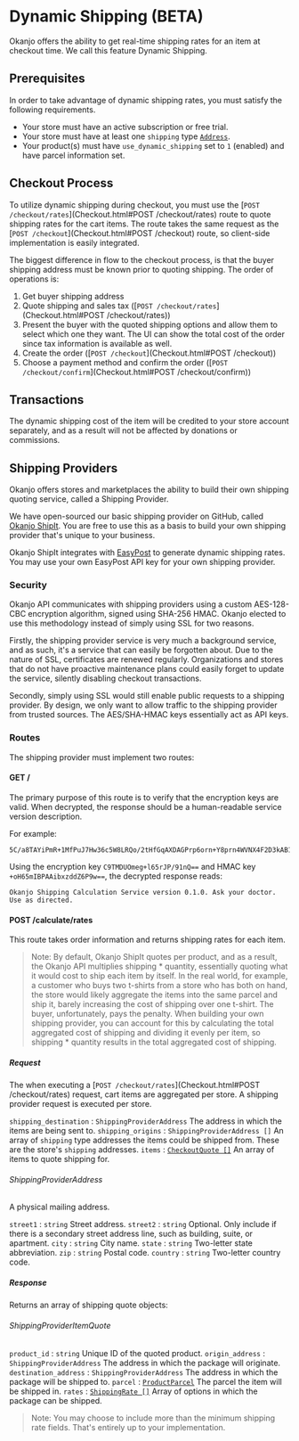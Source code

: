 
# Dynamic Shipping (BETA)

Okanjo offers the ability to get real-time shipping rates for an item at checkout time. We call this feature Dynamic Shipping.


## Prerequisites

In order to take advantage of dynamic shipping rates, you must satisfy the following requirements.

 * Your store must have an active subscription or free trial.
 * Your store must have at least one `shipping` type [`Address`](Objects.html#Address).
 * Your product(s) must have `use_dynamic_shipping` set to `1` (enabled) and have parcel information set.

## Checkout Process

To utilize dynamic shipping during checkout, you must use the [`POST /checkout/rates`](Checkout.html#POST /checkout/rates) route to
quote shipping rates for the cart items. The route takes the same request as the [`POST /checkout`](Checkout.html#POST /checkout) route,
so client-side implementation is easily integrated.

The biggest difference in flow to the checkout process, is that the buyer shipping address must be known prior to quoting shipping. The order of operations is:

1. Get buyer shipping address
2. Quote shipping and sales tax ([`POST /checkout/rates`](Checkout.html#POST /checkout/rates))
3. Present the buyer with the quoted shipping options and allow them to select which one they want. The UI can show the total cost of the order since tax information is available as well.
4. Create the order ([`POST /checkout`](Checkout.html#POST /checkout))
5. Choose a payment method and confirm the order ([`POST /checkout/confirm`](Checkout.html#POST /checkout/confirm))

## Transactions

The dynamic shipping cost of the item will be credited to your store account separately, and as a result will not be affected by donations or commissions.

## Shipping Providers

Okanjo offers stores and marketplaces the ability to build their own shipping quoting service, called a Shipping Provider.

We have open-sourced our basic shipping provider on GitHub, called [Okanjo ShipIt](https://github.com/okanjo/okanjo-shipit). You are free to use this as a basis to build your own shipping provider that's unique to your business.

Okanjo ShipIt integrates with [EasyPost](https://easypost.com) to generate dynamic shipping rates. You may use your own EasyPost API key for your own shipping provider.

### Security

Okanjo API communicates with shipping providers using a custom AES-128-CBC encryption algorithm, signed using SHA-256 HMAC. Okanjo elected to use this methodology instead of simply using SSL for two reasons.

Firstly, the shipping provider service is very much a background service, and as such, it's a service that can easily be forgotten about. Due to the nature of SSL, certificates are renewed regularly. Organizations
and stores that do not have proactive maintenance plans could easily forget to update the service, silently disabling checkout transactions.

Secondly, simply using SSL would still enable public requests to a shipping provider. By design, we only want to allow traffic to the shipping provider from trusted sources. The AES/SHA-HMAC keys essentially act as API keys.

### Routes

The shipping provider must implement two routes:

#### GET /

The primary purpose of this route is to verify that the encryption keys are valid. When decrypted, the response should be a human-readable service version description.

For example:

```
5C/a8TAYiPmR+1MfPuJ7Hw36c5W8LRQo/2tHfGqAXDAGPrp6orn+Y8prn4WVNX4F2D3kAB1qze7qFZJvqbeftgQacFi8UWJN5Fx9nfjMvSdj6A1s25tEhAZ9Sb5Xly5e$srEWwiFyEDBdhwrWJn7gUA==$ogwAuMG0a6+5ACrSH090QtHYMzhqOD/pd7oJP0R6Icc=
```

Using the encryption key `C9TMDUOmeg+l65rJP/91nQ==` and HMAC key `+oH65mIBPAAibxzddZ6P9w==`, the decrypted response reads:

```
Okanjo Shipping Calculation Service version 0.1.0. Ask your doctor. Use as directed.
```


#### POST /calculate/rates

This route takes order information and returns shipping rates for each item.

> Note: By default, Okanjo ShipIt quotes per product, and as a result, the Okanjo API multiplies shipping * quantity, essentially quoting what it would cost to ship each item by itself.
> In the real world, for example, a customer who buys two t-shirts from a store who has both on hand, the store would likely aggregate the items into the same parcel and ship it, barely increasing the cost
> of shipping over one t-shirt. The buyer, unfortunately, pays the penalty. When building your own shipping provider, you can account for this by calculating the total aggregated cost of shipping and
> dividing it evenly per item, so shipping * quantity results in the total aggregated cost of shipping.

##### Request

The when executing a [`POST /checkout/rates`](Checkout.html#POST /checkout/rates) request, cart items are aggregated per store. A shipping provider request is executed per store.

`shipping_destination`
:   `ShippingProviderAddress` The address in which the items are being sent to.
`shipping_origins`
:   `ShippingProviderAddress []` An array of `shipping` type addresses the items could be shipped from. These are the store's `shipping` addresses.
`items`
:   [`CheckoutQuote []`](Objects.html#CheckoutQuote) An array of items to quote shipping for.


###### ShippingProviderAddress

A physical mailing address.

`street1`
:   `string` Street address.
`street2`
:   `string` Optional. Only include if there is a secondary street address line, such as building, suite, or apartment.
`city`
:   `string` City name.
`state`
:   `string` Two-letter state abbreviation.
`zip`
:   `string` Postal code.
`country`
:   `string` Two-letter country code.


##### Response

Returns an array of shipping quote objects:

###### ShippingProviderItemQuote

`product_id`
:   `string` Unique ID of the quoted product.
`origin_address`
:   `ShippingProviderAddress` The address in which the package will originate.
`destination_address`
:   `ShippingProviderAddress` The address in which the package will be shipped to.
`parcel`
:   [`ProductParcel`](Objects.html#ProductParcel) The parcel the item will be shipped in.
`rates`
:   [`ShippingRate []`](Objects.html#ShippingRate) Array of options in which the package can be shipped.


> Note: You may choose to include more than the minimum shipping rate fields. That's entirely up to your implementation.


